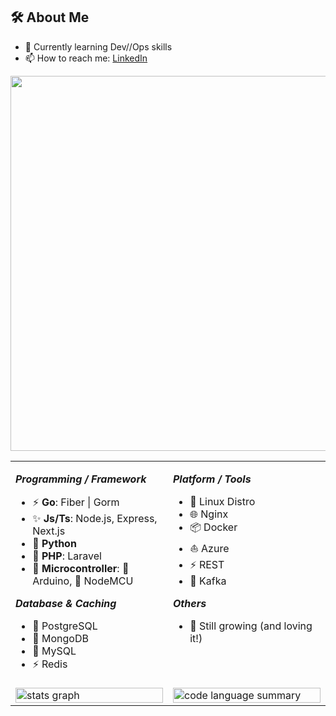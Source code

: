 ## 🛠️ About Me 
<!-- [![LinkedIn](https://img.shields.io/badge/LinkedIn-blue?logo=linkedin&logoColor=white)](https://www.linkedin.com/in/peerapon-phokum/) -->
- 🌱 Currently learning Dev//Ops skills  
- 📫 How to reach me: [LinkedIn](https://www.linkedin.com/in/peerapon-phokum/)

<p align="center">
  <img src="./asset/tux.gif" width="600" />
</p>

<!-- ## 💡 Expertise -->

<div align="center">
<table>
  <tr>
    <td valign="top" width="50%">

**_Programming / Framework_**

- ⚡ <strong>Go</strong>: Fiber | Gorm  
- ✨ <strong>Js/Ts</strong>: Node.js, Express, Next.js  
- 🐍 <strong>Python</strong>  
- 🐘 <strong>PHP</strong>: Laravel  
- 🤖 <strong>Microcontroller</strong>: 🔌 Arduino, 📶 NodeMCU  

**_Database & Caching_**

- 🐘 PostgreSQL  
- 🍃 MongoDB  
- 🐬 MySQL  
- ⚡ Redis  

</td>

<td valign="top" width="50%">

**_Platform / Tools_**

- 🐧 Linux Distro  
- 🌐 Nginx  
- 📦 Docker  
- ⛵ Azure  
- ⚡ REST
- 🔄 Kafka  

**_Others_**

- 🫡 Still growing (and loving it!)  

</td>
</tr>

<tr>
<td valign="top" width="50%">
<img src="https://github-readme-stats.vercel.app/api?username=peeraponph&hide_title=false&hide_rank=false&show_icons=true&include_all_commits=true&count_private=true&disable_animations=false&theme=github_dark&locale=en&hide_border=true" width="100%" alt="stats graph" />
</td>

<td valign="top" width="50%">
<img src="http://github-profile-summary-cards.vercel.app/api/cards/repos-per-language?username=peeraponph&amp;theme=github_dark" width="100%" alt="code language summary" />
</td>
</tr>

</table>
</div>
